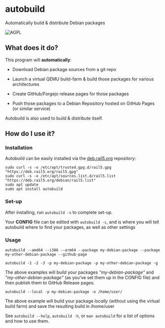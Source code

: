 # autobuild

Automatically build & distribute Debian packages

![AGPL](https://www.gnu.org/graphics/agplv3-with-text-162x68.png)

## What does it do?

This program will **automatically**:

- Download Debian package sources from a git repo

- Launch a virtual QEMU build-farm & build those packages for various architectures

- Create GitHub/Forgejo release pages for those packages

- Push those packages to a Debian Repository hosted on GitHub Pages (or similar service)

Autobuild is also used to build & distribute itself.

## How do I use it?

### Installation

Autobuild can be easily installed via the [deb.rail5.org](https://deb.rail5.org) repository:

```
sudo curl -s -o /etc/apt/trusted.gpg.d/rail5.gpg "https://deb.rail5.org/rail5.gpg"
sudo curl -s -o /etc/apt/sources.list.d/rail5.list "https://deb.rail5.org/debian/rail5.list"
sudo apt update
sudo apt install autobuild
```

### Set-up

After installing, run `autobuild -s` to complete set-up.

Your **CONFIG** file can be edited with `autobuild -c`, and is where you will tell autobuild where to find your packages, as well as other settings

### Usage

```
autobuild --amd64 --i386 --arm64 --package my-debian-package --package my-other-debian-package --github-page
```

```
autobuild -1 -2 -3 -p my-debian-package -p my-other-debian-package -g
```

The above examples will build your packages *"my-debian-package"* and *"my-other-debian-package"* (as you've set them up in the CONFIG file) and then publish them to GitHub Release pages.

```
autobuild --local -p my-debian-package -o /home/user/
```

The above example will build your package *locally* (without using the virtual build farm) and save the resulting build in /home/user

See `autobuild --help`, `autobuild -h`, or `man autobuild` for a list of options and how to use them.
